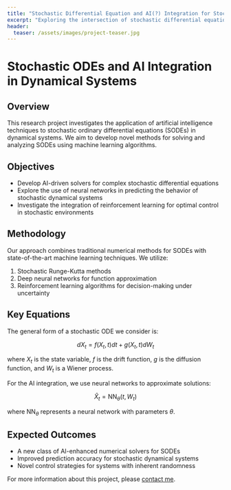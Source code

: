 ```yaml
---
title: "Stochastic Differential Equation and AI(?) Integration for Stock Price Prediction"
excerpt: "Exploring the intersection of stochastic differential equations and artificial intelligence"
header:
  teaser: /assets/images/project-teaser.jpg
---
```


# Stochastic ODEs and AI Integration in Dynamical Systems

## Overview

This research project investigates the application of artificial intelligence techniques to stochastic ordinary differential equations (SODEs) in dynamical systems. We aim to develop novel methods for solving and analyzing SODEs using machine learning algorithms.

## Objectives

- Develop AI-driven solvers for complex stochastic differential equations
- Explore the use of neural networks in predicting the behavior of stochastic dynamical systems
- Investigate the integration of reinforcement learning for optimal control in stochastic environments

## Methodology

Our approach combines traditional numerical methods for SODEs with state-of-the-art machine learning techniques. We utilize:

1. Stochastic Runge-Kutta methods
2. Deep neural networks for function approximation
3. Reinforcement learning algorithms for decision-making under uncertainty

## Key Equations

The general form of a stochastic ODE we consider is:

$$ dX_t = f(X_t, t)dt + g(X_t, t)dW_t $$

where $X_t$ is the state variable, $f$ is the drift function, $g$ is the diffusion function, and $W_t$ is a Wiener process.

For the AI integration, we use neural networks to approximate solutions:

$$ \hat{X}_t = \text{NN}_\theta(t, W_t) $$

where $\text{NN}_\theta$ represents a neural network with parameters $\theta$.

## Expected Outcomes

- A new class of AI-enhanced numerical solvers for SODEs
- Improved prediction accuracy for stochastic dynamical systems
- Novel control strategies for systems with inherent randomness



For more information about this project, please [contact me](/about/).